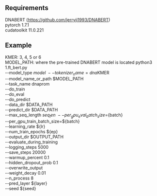 ## Requirements
DNABERT (https://github.com/jerryji1993/DNABERT) \
pytorch                   1.7.1 \
cudatoolkit               11.0.221

## Example
KMER: 3, 4, 5 or 6\
MODEL_PATH: where the pre-trained DNABERT model is located
python3 1.ft_bert.py \
    --model_type ${model} \
    --tokenizer_name=dna$KMER \
    --model_name_or_path \$MODEL_PATH \
    --task_name dnaprom \
    --do_train \
    --do_eval \
    --do_predict \
    --data_dir \$DATA_PATH \
    --predict_dir \$DATA_PATH \
    --max_seq_length ${seq_len} \
    --per_gpu_eval_batch_size=${batch}   \
    --per_gpu_train_batch_size=${batch}   \
    --learning_rate ${lr} \
    --num_train_epochs ${ep} \
    --output_dir \$OUTPUT_PATH \
    --evaluate_during_training \
    --logging_steps 5000 \
    --save_steps 20000 \
    --warmup_percent 0.1 \
    --hidden_dropout_prob 0.1 \
    --overwrite_output \
    --weight_decay 0.01 \
    --n_process 8 \
    --pred_layer ${layer} \
    --seed ${seed}
